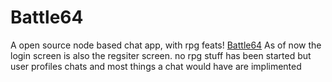# Battle64
 A open source node based chat app, with rpg feats!
[Battle64](http://174.140.88.174:4000/login)
As of now the login screen is also the regsiter screen.
no rpg stuff has been started but user profiles chats and most things a chat would have are implimented
